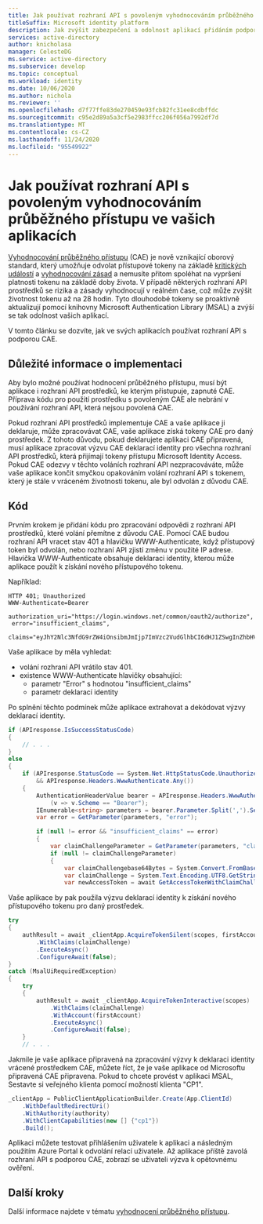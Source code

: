 ```yaml
---
title: Jak používat rozhraní API s povoleným vyhodnocováním průběžného přístupu v aplikacích | Azure
titleSuffix: Microsoft identity platform
description: Jak zvýšit zabezpečení a odolnost aplikací přidáním podpory pro průběžné hodnocení přístupu a povolením dlouhotrvajících přístupových tokenů, které je možné odvolat na základě kritických událostí a vyhodnocení zásad.
services: active-directory
author: knicholasa
manager: CelesteDG
ms.service: active-directory
ms.subservice: develop
ms.topic: conceptual
ms.workload: identity
ms.date: 10/06/2020
ms.author: nichola
ms.reviewer: ''
ms.openlocfilehash: d7f77ffe83de270459e93fcb82fc31ee8cdbffdc
ms.sourcegitcommit: c95e2d89a5a3cf5e2983ffcc206f056a7992df7d
ms.translationtype: MT
ms.contentlocale: cs-CZ
ms.lasthandoff: 11/24/2020
ms.locfileid: "95549922"
---
```

# <a name="how-to-use-continuous-access-evaluation-enabled-apis-in-your-applications"></a>Jak používat rozhraní API s povoleným vyhodnocováním průběžného přístupu ve vašich aplikacích

[Vyhodnocování průběžného přístupu](../conditional-access/concept-continuous-access-evaluation.md) (CAE) je nově vznikající oborový standard, který umožňuje odvolat přístupové tokeny na základě [kritických událostí](../conditional-access/concept-continuous-access-evaluation.md#critical-event-evaluation) a [vyhodnocování zásad](../conditional-access/concept-continuous-access-evaluation.md#conditional-access-policy-evaluation-preview) a nemusíte přitom spoléhat na vypršení platnosti tokenu na základě doby života. V případě některých rozhraní API prostředků se rizika a zásady vyhodnocují v reálném čase, což může zvýšit životnost tokenu až na 28 hodin. Tyto dlouhodobé tokeny se proaktivně aktualizují pomocí knihovny Microsoft Authentication Library (MSAL) a zvýší se tak odolnost vašich aplikací.

V tomto článku se dozvíte, jak ve svých aplikacích používat rozhraní API s podporou CAE.

## <a name="implementation-considerations"></a>Důležité informace o implementaci

Aby bylo možné používat hodnocení průběžného přístupu, musí být aplikace i rozhraní API prostředků, ke kterým přistupuje, zapnuté CAE. Příprava kódu pro použití prostředku s povoleným CAE ale nebrání v používání rozhraní API, která nejsou povolená CAE. 

Pokud rozhraní API prostředků implementuje CAE a vaše aplikace ji deklaruje, může zpracovávat CAE, vaše aplikace získá tokeny CAE pro daný prostředek. Z tohoto důvodu, pokud deklarujete aplikaci CAE připravená, musí aplikace zpracovat výzvu CAE deklarací identity pro všechna rozhraní API prostředků, která přijímají tokeny přístupu Microsoft Identity Access. Pokud CAE odezvy v těchto voláních rozhraní API nezpracováváte, může vaše aplikace končit smyčkou opakováním volání rozhraní API s tokenem, který je stále v vráceném životnosti tokenu, ale byl odvolán z důvodu CAE. 

## <a name="the-code"></a>Kód

Prvním krokem je přidání kódu pro zpracování odpovědi z rozhraní API prostředků, které volání přemítne z důvodu CAE. Pomocí CAE budou rozhraní API vracet stav 401 a hlavičku WWW-Authenticate, když přístupový token byl odvolán, nebo rozhraní API zjistí změnu v použité IP adrese. Hlavička WWW-Authenticate obsahuje deklaraci identity, kterou může aplikace použít k získání nového přístupového tokenu.

Například:

```console
HTTP 401; Unauthorized
WWW-Authenticate=Bearer
 authorization_uri="https://login.windows.net/common/oauth2/authorize",
 error="insufficient_claims",
 claims="eyJhY2Nlc3NfdG9rZW4iOnsibmJmIjp7ImVzc2VudGlhbCI6dHJ1ZSwgInZhbHVlIjoiMTYwNDEwNjY1MSJ9fX0=
```

Vaše aplikace by měla vyhledat:

- volání rozhraní API vrátilo stav 401.
- existence WWW-Authenticate hlavičky obsahující:
  - parametr "Error" s hodnotou "insufficient_claims"
  - parametr deklarací identity

Po splnění těchto podmínek může aplikace extrahovat a dekódovat výzvy deklarací identity.

```csharp
if (APIresponse.IsSuccessStatusCode)
{
    // . . .
}
else
{
    if (APIresponse.StatusCode == System.Net.HttpStatusCode.Unauthorized
        && APIresponse.Headers.WwwAuthenticate.Any())
    {
        AuthenticationHeaderValue bearer = APIresponse.Headers.WwwAuthenticate.First
            (v => v.Scheme == "Bearer");
        IEnumerable<string> parameters = bearer.Parameter.Split(',').Select(v => v.Trim()).ToList();
        var error = GetParameter(parameters, "error");

        if (null != error && "insufficient_claims" == error)
        {
            var claimChallengeParameter = GetParameter(parameters, "claims");
            if (null != claimChallengeParameter)
            {
                var claimChallengebase64Bytes = System.Convert.FromBase64String(claimChallengeParameter);
                var claimChallenge = System.Text.Encoding.UTF8.GetString(claimChallengebase64Bytes);
                var newAccessToken = await GetAccessTokenWithClaimChallenge(scopes, claimChallenge);
```

Vaše aplikace by pak použila výzvu deklarací identity k získání nového přístupového tokenu pro daný prostředek.

```csharp
try
{
    authResult = await _clientApp.AcquireTokenSilent(scopes, firstAccount)
        .WithClaims(claimChallenge)
        .ExecuteAsync()
        .ConfigureAwait(false);
}
catch (MsalUiRequiredException)
{
    try
    {
        authResult = await _clientApp.AcquireTokenInteractive(scopes)
            .WithClaims(claimChallenge)
            .WithAccount(firstAccount)
            .ExecuteAsync()
            .ConfigureAwait(false);
    }
    // . . .
```

Jakmile je vaše aplikace připravená na zpracování výzvy k deklaraci identity vrácené prostředkem CAE, můžete říct, že je vaše aplikace od Microsoftu připravená CAE připravena. Pokud to chcete provést v aplikaci MSAL, Sestavte si veřejného klienta pomocí možností klienta "CP1".

```csharp
_clientApp = PublicClientApplicationBuilder.Create(App.ClientId)
    .WithDefaultRedirectUri()
    .WithAuthority(authority)
    .WithClientCapabilities(new [] {"cp1"})
    .Build();
```

Aplikaci můžete testovat přihlášením uživatele k aplikaci a následným použitím Azure Portal k odvolání relací uživatele. Až aplikace příště zavolá rozhraní API s podporou CAE, zobrazí se uživateli výzva k opětovnému ověření.

## <a name="next-steps"></a>Další kroky

Další informace najdete v tématu [vyhodnocení průběžného přístupu](/conditional-access/concept-continuous-access-evaluation.md).
